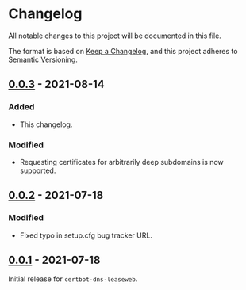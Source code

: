 # Changelog
All notable changes to this project will be documented in this file.

The format is based on [Keep a Changelog](https://keepachangelog.com/en/1.0.0/),
and this project adheres to [Semantic Versioning](https://semver.org/spec/v2.0.0.html).

## [0.0.3] - 2021-08-14

### Added

* This changelog.

### Modified

* Requesting certificates for arbitrarily deep subdomains is now supported.

## [0.0.2] - 2021-07-18

### Modified

* Fixed typo in setup.cfg bug tracker URL.

## [0.0.1] - 2021-07-18

Initial release for `certbot-dns-leaseweb`.

[0.0.3]: https://gitlab.com/iwaseatenbyagrue/certbot-dns-leaseweb/-/compare/v0.0.2...0.0.3
[0.0.2]: https://gitlab.com/iwaseatenbyagrue/certbot-dns-leaseweb/-/compare/v0.0.1...v0.0.2
[0.0.1]: https://gitlab.com/iwaseatenbyagrue/certbot-dns-leaseweb/-/tags/v0.0.1
